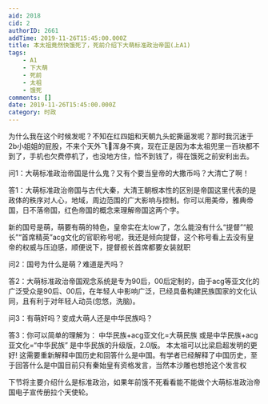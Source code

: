 ```yaml
---
aid: 2018
cid: 2
authorID: 2661
addTime: 2019-11-26T15:45:00.000Z
title: 本太祖竟然快饿死了，死前介绍下大萌标准政治帝国(上A1)
tags:
    - A1
    - 下大萌
    - 死前
    - 太祖
    - 饿死
comments: []
date: 2019-11-26T15:45:00.000Z
category: 时政
---
```


为什么我在这个时候发呢？不知在红四姐和天朝九头蛇撕逼发呢？那时我沉迷于2b小姐姐的屁股，不来个天外飞🐴浑身不爽，现在正是因为本太祖兜里一百块都不到了，手机也欠费停机了，也没地方住，恰不到钱了，得在饿死之前安利出去。

问1：大萌标准政治帝国是什么鬼？又有个要当皇帝的大撒币吗？大清亡了啊！

答1：大萌标准政治帝国与古代大秦，大清王朝根本性的区别是帝国这里代表的是政体的秩序对人心，地域，周边范围的广大影响与控制。你可以用美帝，雅典帝国，日不落帝国，红色帝国的概念来理解帝国这两个字。

新的国号是萌，萌要有萌的特色，皇帝实在太low了，怎么能没有什么“提督”“舰长”“首席精英”acg文化的官职称号呢，我还是倾向提督，这个称号看上去没有皇帝的权威与压迫感，顺便说下，提督舰长首席都要女装就职

问2：国号为什么是萌？难道是兲吗？

答2：大萌标准政治帝国观念系统是专为90后，00后定制的，由于acg等亚文化的广泛受众是90后、00后，在年轻人中影响广泛，已经具备构建民族国家的文化认同，且有利于对年轻人动员(忽悠，洗脑)。

问3：有萌奸吗？变成大萌人还是中华民族吗？

答3：你可以简单的理解为： 中华民族+acg亚文化=大萌民族 或是中华民族+acg亚文化=“中华民族” 是中华民族的升级版，2.0版。 本太祖可以比梁启超发明的更好! 这需要重新解释中国历史和回答什么是中国。有学者已经解释了中国历史，至于回答什么是中国目前只有秦始皇有资格发言，当然本沙雕也想抢这个发言权

下节将主要介绍什么是标准政治，如果年前饿不死看看能不能做个大萌标准政治帝国电子宣传册拉个天使轮。
